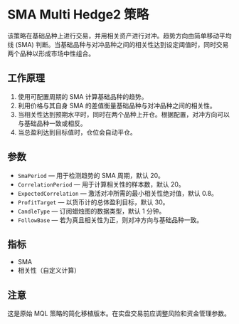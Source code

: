 # SMA Multi Hedge2 策略

该策略在基础品种上进行交易，并用相关资产进行对冲。趋势方向由简单移动平均线 (SMA) 判断。当基础品种与对冲品种之间的相关性达到设定阈值时，同时交易两个品种以形成市场中性组合。

## 工作原理

1. 使用可配置周期的 SMA 计算基础品种的趋势。
2. 利用价格与其自身 SMA 的差值衡量基础品种与对冲品种之间的相关性。
3. 当相关性达到预期水平时，同时在两个品种上开仓。根据配置，对冲方向可以与基础品种一致或相反。
4. 当总盈利达到目标值时，仓位会自动平仓。

## 参数

- `SmaPeriod` — 用于检测趋势的 SMA 周期，默认 20。
- `CorrelationPeriod` — 用于计算相关性的样本数，默认 20。
- `ExpectedCorrelation` — 激活对冲所需的最小相关性绝对值，默认 0.8。
- `ProfitTarget` — 以货币计的总体盈利目标，默认 30。
- `CandleType` — 订阅蜡烛图的数据类型，默认 1 分钟。
- `FollowBase` — 若为真且相关性为正，则对冲方向与基础品种一致。

## 指标

- SMA
- 相关性（自定义计算）

## 注意

这是原始 MQL 策略的简化移植版本。在实盘交易前应调整风险和资金管理参数。

